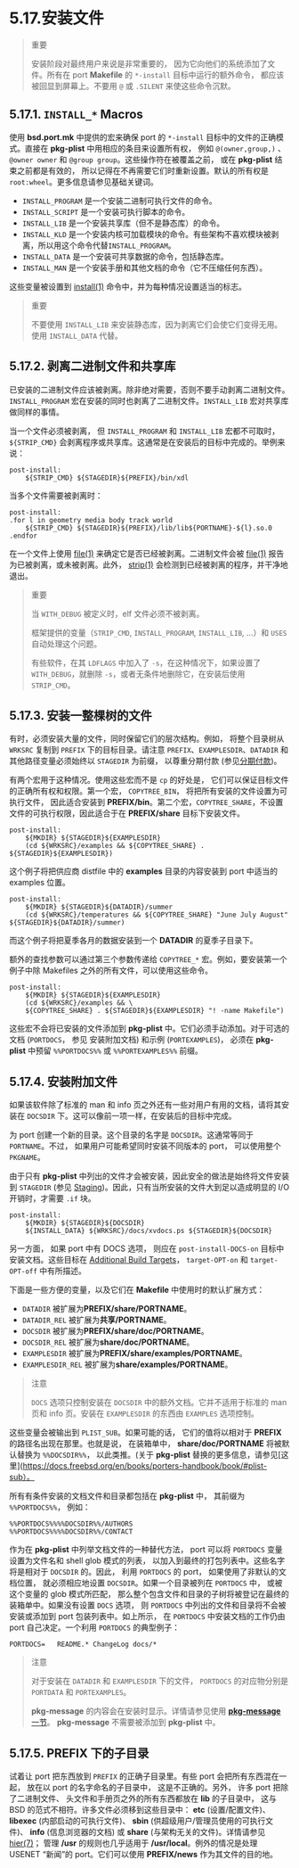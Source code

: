 # 5.17.安装文件

> 重要
>
> 安装阶段对最终用户来说是非常重要的， 因为它向他们的系统添加了文件。所有在 port **Makefile** 的 `*-install` 目标中运行的额外命令， 都应该被回显到屏幕上。不要用 `@` 或 `.SILENT` 来使这些命令沉默。

## 5.17.1. `INSTALL_*` Macros

使用 **bsd.port.mk** 中提供的宏来确保 port 的 `*-install` 目标中的文件的正确模式。直接在 **pkg-plist** 中用相应的条目来设置所有权， 例如 `@(owner,group,)` 、 `@owner owner` 和 `@group group`。这些操作符在被覆盖之前， 或在 **pkg-plist** 结束之前都是有效的， 所以记得在不再需要它们时重新设置。默认的所有权是 `root:wheel`。更多信息请参见基础关键词。

- `INSTALL_PROGRAM` 是一个安装二进制可执行文件的命令。
- `INSTALL_SCRIPT` 是一个安装可执行脚本的命令。
- `INSTALL_LIB` 是一个安装共享库（但不是静态库）的命令。
- `INSTALL_KLD` 是一个安装内核可加载模块的命令。有些架构不喜欢模块被剥离，所以用这个命令代替`INSTALL_PROGRAM`。
- `INSTALL_DATA` 是一个安装可共享数据的命令，包括静态库。
- `INSTALL_MAN` 是一个安装手册和其他文档的命令（它不压缩任何东西）。

这些变量被设置到 [install(1)](https://man.freebsd.org/cgi/man.cgi?query=install&sektion=1&format=html) 命令中，并为每种情况设置适当的标志。

> 重要
>
> 不要使用 `INSTALL_LIB` 来安装静态库，因为剥离它们会使它们变得无用。使用 `INSTALL_DATA` 代替。

## 5.17.2. 剥离二进制文件和共享库

已安装的二进制文件应该被剥离。除非绝对需要，否则不要手动剥离二进制文件。`INSTALL_PROGRAM` 宏在安装的同时也剥离了二进制文件。`INSTALL_LIB` 宏对共享库做同样的事情。

当一个文件必须被剥离， 但 `INSTALL_PROGRAM` 和 `INSTALL_LIB` 宏都不可取时， `${STRIP_CMD}` 会剥离程序或共享库。这通常是在安装后的目标中完成的。举例来说：

```shell
post-install:
	${STRIP_CMD} ${STAGEDIR}${PREFIX}/bin/xdl
```

当多个文件需要被剥离时：

```shell
post-install:
.for l in geometry media body track world
	${STRIP_CMD} ${STAGEDIR}${PREFIX}/lib/lib${PORTNAME}-${l}.so.0
.endfor
```

在一个文件上使用 [file(1)](https://man.freebsd.org/cgi/man.cgi?query=file&sektion=1&format=html) 来确定它是否已经被剥离。二进制文件会被 [file(1)](https://man.freebsd.org/cgi/man.cgi?query=file&sektion=1&format=html) 报告为已被剥离，或未被剥离。此外， [strip(1)](https://man.freebsd.org/cgi/man.cgi?query=strip&sektion=1&format=html) 会检测到已经被剥离的程序，并干净地退出。

> 重要
>
> 当 `WITH_DEBUG` 被定义时，elf 文件必须不被剥离。
>
> 框架提供的变量（`STRIP_CMD`, `INSTALL_PROGRAM`, `INSTALL_LIB`, ...）和 `USES` 自动处理这个问题。
>
> 有些软件，在其 `LDFLAGS` 中加入了 `-s`，在这种情况下，如果设置了 `WITH_DEBUG`，就删除 `-s`，或者无条件地删除它，在安装后使用 `STRIP_CMD`。

## 5.17.3. 安装一整棵树的文件

有时，必须安装大量的文件，同时保留它们的层次结构。例如， 将整个目录树从 `WRKSRC` 复制到 `PREFIX` 下的目标目录。请注意 `PREFIX`、`EXAMPLESDIR`、`DATADIR` 和其他路径变量必须始终以 `STAGEDIR` 为前缀， 以尊重分期付款 (参见[分期付款](https://docs.freebsd.org/en/books/porters-handbook/book/#staging))。

有两个宏用于这种情况。使用这些宏而不是 `cp` 的好处是， 它们可以保证目标文件的正确所有权和权限。第一个宏， `COPYTREE_BIN`， 将把所有安装的文件设置为可执行文件， 因此适合安装到 **PREFIX/bin**。第二个宏，`COPYTREE_SHARE`，不设置文件的可执行权限，因此适合于在 **PREFIX/share** 目标下安装文件。

```shell
post-install:
	${MKDIR} ${STAGEDIR}${EXAMPLESDIR}
	(cd ${WRKSRC}/examples && ${COPYTREE_SHARE} . ${STAGEDIR}${EXAMPLESDIR})
```

这个例子将把供应商 distfile 中的 **examples**  目录的内容安装到 port 中适当的 examples 位置。

```shell
post-install:
	${MKDIR} ${STAGEDIR}${DATADIR}/summer
	(cd ${WRKSRC}/temperatures && ${COPYTREE_SHARE} "June July August" ${STAGEDIR}${DATADIR}/summer)
```

而这个例子将把夏季各月的数据安装到一个 **DATADIR** 的夏季子目录下。

额外的查找参数可以通过第三个参数传递给 `COPYTREE_*` 宏。例如，要安装第一个例子中除 Makefiles 之外的所有文件，可以使用这些命令。

```shell
post-install:
	${MKDIR} ${STAGEDIR}${EXAMPLESDIR}
	(cd ${WRKSRC}/examples && \
	${COPYTREE_SHARE} . ${STAGEDIR}${EXAMPLESDIR} "! -name Makefile")
```

这些宏不会将已安装的文件添加到 **pkg-plist** 中。它们必须手动添加。对于可选的文档 (`PORTDOCS`， 参见 安装附加文档) 和示例 (`PORTEXAMPLES`)， 必须在 **pkg-plist** 中预留 `%%PORTDOCS%%` 或 `%%PORTEXAMPLES%%` 前缀。

## 5.17.4. 安装附加文件

如果该软件除了标准的 man 和 info 页之外还有一些对用户有用的文档，请将其安装在 `DOCSDIR` 下。这可以像前一项一样，在安装后的目标中完成。

为 port 创建一个新的目录。这个目录的名字是 `DOCSDIR`。这通常等同于 `PORTNAME`。不过， 如果用户可能希望同时安装不同版本的 port， 可以使用整个 `PKGNAME`。

由于只有 **pkg-plist** 中列出的文件才会被安装，因此安全的做法是始终将文件安装到 `STAGEDIR` (参见 [Staging](https://docs.freebsd.org/en/books/porters-handbook/book/#staging))。因此，只有当所安装的文件大到足以造成明显的 I/O 开销时，才需要 `.if` 块。

```shell
post-install:
	${MKDIR} ${STAGEDIR}${DOCSDIR}
	${INSTALL_DATA} ${WRKSRC}/docs/xvdocs.ps ${STAGEDIR}${DOCSDIR}
```

另一方面， 如果 port 中有 DOCS 选项， 则应在 `post-install-DOCS-on` 目标中安装文档。这些目标在 [Additional Build Targets](https://docs.freebsd.org/en/books/porters-handbook/book/#options-targets)， `target-OPT-on` 和 `target-OPT-off` 中有所描述。

下面是一些方便的变量，以及它们在 **Makefile** 中使用时的默认扩展方式：

- `DATADIR` 被扩展为**PREFIX/share/PORTNAME**。
- `DATADIR_REL` 被扩展为**共享/PORTNAME**。
- `DOCSDIR` 被扩展为**PREFIX/share/doc/PORTNAME**。
- `DOCSDIR_REL` 被扩展为**share/doc/PORTNAME**。
- `EXAMPLESDIR` 被扩展为**PREFIX/share/examples/PORTNAME**。
- `EXAMPLESDIR_REL` 被扩展为**share/examples/PORTNAME**。

> 注意
>
> `DOCS` 选项只控制安装在 `DOCSDIR` 中的额外文档。它并不适用于标准的 man 页和 info 页。安装在 `EXAMPLESDIR` 的东西由 `EXAMPLES` 选项控制。

这些变量会被输出到 `PLIST_SUB`。如果可能的话， 它们的值将以相对于 **PREFIX** 的路径名出现在那里。也就是说， 在装箱单中， **share/doc/PORTNAME** 将被默认替换为 `%%DOCSDIR%%`， 以此类推。(关于 **pkg-plist** 替换的更多信息，请参见[这里](https://docs.freebsd.org/en/books/porters-handbook/book/#plist-sub）。

所有有条件安装的文档文件和目录都包括在 **pkg-plist** 中， 其前缀为 `%%PORTDOCS%%`， 例如：

```shell
%%PORTDOCS%%%%DOCSDIR%%/AUTHORS
%%PORTDOCS%%%%DOCSDIR%%/CONTACT
```

作为在 **pkg-plist** 中列举文档文件的一种替代方法， port 可以将 `PORTDOCS` 变量设置为文件名和 shell glob 模式的列表， 以加入到最终的打包列表中。这些名字将是相对于 `DOCSDIR` 的。因此， 利用 `PORTDOCS` 的 port， 如果使用了非默认的文档位置， 就必须相应地设置 `DOCSDIR`。如果一个目录被列在 `PORTDOCS` 中， 或被这个变量的 glob 模式所匹配， 那么整个包含文件和目录的子树将被登记在最终的装箱单中。如果没有设置 `DOCS` 选项， 则 `PORTDOCS` 中列出的文件和目录将不会被安装或添加到 port 包装列表中。如上所示， 在 `PORTDOCS` 中安装文档的工作仍由 port 自己决定。一个利用 `PORTDOCS` 的典型例子：

```shell
PORTDOCS=	README.* ChangeLog docs/*
```

> 注意
>
> 对于安装在 `DATADIR` 和 `EXAMPLESDIR` 下的文件， `PORTDOCS` 的对应物分别是 `PORTDATA` 和 `PORTEXAMPLES`。
>
> **pkg-message** 的内容会在安装时显示。详情请参见使用 [**pkg-message** 一节](https://docs.freebsd.org/en/books/porters-handbook/book/#porting-message)。 **pkg-message** 不需要被添加到 **pkg-plist** 中。

## 5.17.5. PREFIX 下的子目录

试着让 port 把东西放到 `PREFIX` 的正确子目录里。有些 port 会把所有东西混在一起， 放在以 port 的名字命名的子目录中， 这是不正确的。另外， 许多 port 把除了二进制文件、 头文件和手册页之外的所有东西都放在 **lib** 的子目录中， 这与 BSD 的范式不相符。许多文件必须移到这些目录中： **etc** (设置/配置文件)、 **libexec** (内部启动的可执行文件)、 **sbin** (供超级用户/管理员使用的可执行文件)、 **info** (信息浏览器的文档) 或 **share** (与架构无关的文件)。详情请参见 [hier(7)](https://man.freebsd.org/cgi/man.cgi?query=hier&sektion=7&format=html)； 管理 **/usr** 的规则也几乎适用于 **/usr/local**。例外的情况是处理 USENET “新闻”的 port。它们可以使用 **PREFIX/news** 作为其文件的目的地。

